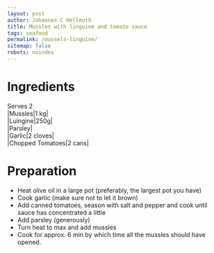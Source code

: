 ```yaml
---
layout: post
author: Johannes C Hellmuth
title: Mussles with linguine and tomato sauce
tags: seafood
permalink: /mussels-linguine/
sitemap: false
robots: noindex
---
```


# Ingredients
Serves 2  
|Mussles|1 kg|  
|Luingine|250g|   
|Parsley|  
|Garlic|2 cloves|  
|Chopped Tomatoes|2 cans|  

# Preparation
* Heat olive oil in a large pot (preferably, the largest pot you have)
* Cook garlic (make sure not to let it brown)
* Add canned tomatoes, season with salt and pepper and cook until sauce has concentrated a little
* Add parsley (generously)
* Turn heat to max and add mussles 
* Cook for approx. 6 min by which time all the mussles should have opened. 
